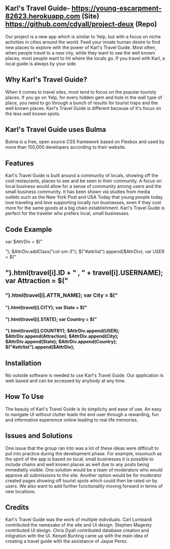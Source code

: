 ## Karl's Travel Guide- https://young-escarpment-82623.herokuapp.com (Site) https://github.com/cdyall/project-deux (Repo)
Our project is a new app which is similar to Yelp, but with a focus on niche activities in cities around the world. Feed your innate human desire to find new places to explore with the power of Karl's Travel Guide. Most often, when people travel to a new city, while they want to see the well known places, most people want to hit where the locals go. If you travel with Karl, a local guide is always by your side. 

## Why Karl's Travel Guide?
When it comes to travel sites, most tend to focus on the popular touristy places. If you go on Yelp, for every hidden gem and hole in the wall type of place, you need to go through a bunch of results for tourist traps and the well known places. Karl's Travel Guide is different because of it's focus on the less well known spots. 

## Karl's Travel Guide uses Bulma
Bulma is a free, open source CSS framework based on Flexbox and used by more than 150,000 developers according to their website.

## Features 
Karl's Travel Guide is built around a community of locals, showing off the cool restaurants, places to see and be seen in their community. A focus on local business would allow for a sense of community among users and the small business community. It has been shown via studies from media outlets such as the New York Post and USA Today that young people today love traveling and love supporting locally run businesses, even if they cost more for the same goods at a big chain establishment. Karl's Travel Guide is perfect for the traveler who prefers local, small businesses. 


## Code Example

 var $AttrDiv = $("<div>");
      $AttrDiv.addClass("col-sm-3");
      $("#attrlist").append($AttrDiv);
      var USER =  $("<h2>").html(travel[i].ID + " , " + travel[i].USERNAME);
      var Attraction = $("<h3>").html(travel[i].ATTR_NAME);
      var City = $("<h4>").html(travel[i].CITY);
      var State = $("<h4>").html(travel[i].STATE);
      var Country = $("<h4>").html(travel[i].COUNTRY);
      $AttrDiv.append(USER);
      $AttrDiv.append(Attraction);
      $AttrDiv.append(City);
      $AttrDiv.append(State);
      $AttrDiv.append(Country);
      $("#attrlist").append($AttrDiv);

## Installation
No outside software is needed to use Karl's Travel Guide. Our application is web based and can be accessed by anybody at any time. 

## How To Use
The beauty of Karl's Travel Guide is its simplicity and ease of use. An easy to navigate UI without clutter leads the end user through a rewarding, fun and informative expereince online leading to real life memories. 

## Issues and Solutions
One issue that the group ran into was a lot of these ideas were difficult to put into practice during the development phase. For example, insomuch as the spirit of the app is based on local, small businesses it is possible to include chains and well known places as well due to any posts being immediatly visible. One solution would be a team of moderators who would approve all submissions to the site. Another option would be for moderator created pages showing off tourist spots which could then be rated on by users. We also want to add further functionality moving forward in terms of new locations. 


## Credits
Karl's Travel Guide was the work of multiple indivduals. Carl Lombardi contributed the namesake of the site and UI design. Stephen Magesty contributed UI design. Chris Dyall contributed database creation and intigration with the UI. Kenyel Bunting came up with the main idea of creating a travel guide with the assistance of Jaque Perez.
